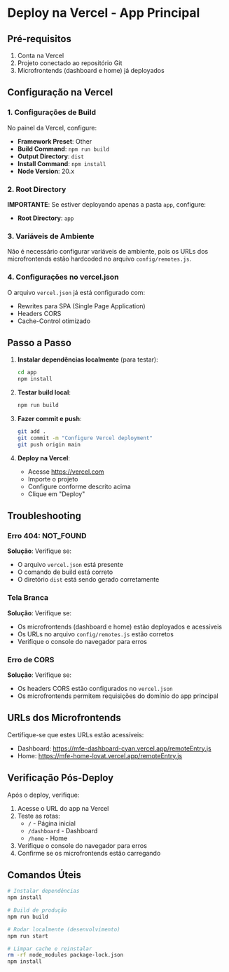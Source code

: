 # Deploy na Vercel - App Principal

## Pré-requisitos

1. Conta na Vercel
2. Projeto conectado ao repositório Git
3. Microfrontends (dashboard e home) já deployados

## Configuração na Vercel

### 1. Configurações de Build

No painel da Vercel, configure:

- **Framework Preset**: Other
- **Build Command**: `npm run build`
- **Output Directory**: `dist`
- **Install Command**: `npm install`
- **Node Version**: 20.x

### 2. Root Directory

**IMPORTANTE**: Se estiver deployando apenas a pasta `app`, configure:
- **Root Directory**: `app`

### 3. Variáveis de Ambiente

Não é necessário configurar variáveis de ambiente, pois os URLs dos microfrontends estão hardcoded no arquivo `config/remotes.js`.

### 4. Configurações no vercel.json

O arquivo `vercel.json` já está configurado com:
- Rewrites para SPA (Single Page Application)
- Headers CORS
- Cache-Control otimizado

## Passo a Passo

1. **Instalar dependências localmente** (para testar):
   ```bash
   cd app
   npm install
   ```

2. **Testar build local**:
   ```bash
   npm run build
   ```

3. **Fazer commit e push**:
   ```bash
   git add .
   git commit -m "Configure Vercel deployment"
   git push origin main
   ```

4. **Deploy na Vercel**:
   - Acesse https://vercel.com
   - Importe o projeto
   - Configure conforme descrito acima
   - Clique em "Deploy"

## Troubleshooting

### Erro 404: NOT_FOUND

**Solução**: Verifique se:
- O arquivo `vercel.json` está presente
- O comando de build está correto
- O diretório `dist` está sendo gerado corretamente

### Tela Branca

**Solução**: Verifique se:
- Os microfrontends (dashboard e home) estão deployados e acessíveis
- Os URLs no arquivo `config/remotes.js` estão corretos
- Verifique o console do navegador para erros

### Erro de CORS

**Solução**: Verifique se:
- Os headers CORS estão configurados no `vercel.json`
- Os microfrontends permitem requisições do domínio do app principal

## URLs dos Microfrontends

Certifique-se que estes URLs estão acessíveis:
- Dashboard: https://mfe-dashboard-cyan.vercel.app/remoteEntry.js
- Home: https://mfe-home-lovat.vercel.app/remoteEntry.js

## Verificação Pós-Deploy

Após o deploy, verifique:

1. Acesse o URL do app na Vercel
2. Teste as rotas:
   - `/` - Página inicial
   - `/dashboard` - Dashboard
   - `/home` - Home
3. Verifique o console do navegador para erros
4. Confirme se os microfrontends estão carregando

## Comandos Úteis

```bash
# Instalar dependências
npm install

# Build de produção
npm run build

# Rodar localmente (desenvolvimento)
npm run start

# Limpar cache e reinstalar
rm -rf node_modules package-lock.json
npm install
```

